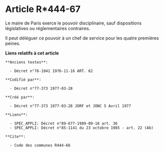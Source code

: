 # Article R*444-67

Le maire de Paris exerce le pouvoir disciplinaire, sauf dispositions législatives ou réglementaires contraires.

Il peut déléguer ce pouvoir à un chef de service pour les quatre premières peines.

**Liens relatifs à cet article**

	**Anciens textes**:

	  - Décret n°76-1041 1976-11-16 ART. 62

	**Codifié par**:

	  - Décret n°77-373 1977-03-28

	**Créé par**:

	  - Décret n°77-373 1977-03-28 JORF et JONC 5 Avril 1977

	**Liens**:

	  - SPEC_APPLI: Décret n°89-677-1989-09-18 art. 36
	  - SPEC_APPLI: Décret n°85-1141 du 23 octobre 1985 - art. 22 (Ab)

	**Cite**:

	  - Code des communes R444-66
